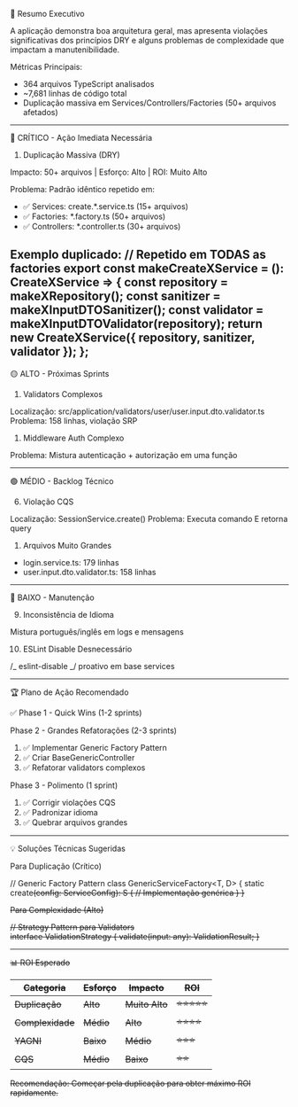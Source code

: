 🎯 Resumo Executivo

A aplicação demonstra boa arquitetura geral, mas apresenta violações significativas dos princípios DRY e alguns problemas de complexidade que impactam a manutenibilidade.

Métricas Principais:

- 364 arquivos TypeScript analisados
- ~7,681 linhas de código total
- Duplicação massiva em Services/Controllers/Factories (50+ arquivos afetados)

---

🔴 CRÍTICO - Ação Imediata Necessária

1. Duplicação Massiva (DRY)

Impacto: 50+ arquivos | Esforço: Alto | ROI: Muito Alto

Problema: Padrão idêntico repetido em:

- ✅ Services: create.\*.service.ts (15+ arquivos)
- ✅ Factories: \*.factory.ts (50+ arquivos)
- ✅ Controllers: \*.controller.ts (30+ arquivos)

Exemplo duplicado:
// Repetido em TODAS as factories
export const makeCreateXService = (): CreateXService => {
const repository = makeXRepository();
const sanitizer = makeXInputDTOSanitizer();
const validator = makeXInputDTOValidator(repository);
return new CreateXService({ repository, sanitizer, validator });
};
---

🟡 ALTO - Próximas Sprints

1. Validators Complexos

Localização: src/application/validators/user/user.input.dto.validator.ts
Problema: 158 linhas, violação SRP

1. Middleware Auth Complexo

Problema: Mistura autenticação + autorização em uma função

---

🟢 MÉDIO - Backlog Técnico

6. Violação CQS

Localização: SessionService.create()
Problema: Executa comando E retorna query

1. Arquivos Muito Grandes

- login.service.ts: 179 linhas
- user.input.dto.validator.ts: 158 linhas

---

🔵 BAIXO - Manutenção

9. Inconsistência de Idioma

Mistura português/inglês em logs e mensagens

10. ESLint Disable Desnecessário

/_ eslint-disable _/ proativo em base services

---

🏆 Plano de Ação Recomendado

✅ Phase 1 - Quick Wins (1-2 sprints)

Phase 2 - Grandes Refatorações (2-3 sprints)

1. ✅ Implementar Generic Factory Pattern
2. ✅ Criar BaseGenericController
3. ✅ Refatorar validators complexos

Phase 3 - Polimento (1 sprint)

1. ✅ Corrigir violações CQS
2. ✅ Padronizar idioma
3. ✅ Quebrar arquivos grandes

---

💡 Soluções Técnicas Sugeridas

Para Duplicação (Crítico)

// Generic Factory Pattern
class GenericServiceFactory<T, D> {
static create<S>(config: ServiceConfig<S>): S {
// Implementação genérica
}
}

Para Complexidade (Alto)

// Strategy Pattern para Validators  
 interface ValidationStrategy {
validate(input: any): ValidationResult;
}

---

📊 ROI Esperado

| Categoria    | Esforço | Impacto    | ROI        |
| ------------ | ------- | ---------- | ---------- |
| Duplicação   | Alto    | Muito Alto | ⭐⭐⭐⭐⭐ |
| Complexidade | Médio   | Alto       | ⭐⭐⭐⭐   |
| YAGNI        | Baixo   | Médio      | ⭐⭐⭐     |
| CQS          | Médio   | Baixo      | ⭐⭐       |

Recomendação: Começar pela duplicação para obter máximo ROI rapidamente.
